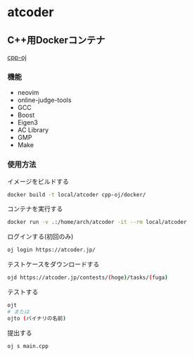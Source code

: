 # atcoder

## C++用Dockerコンテナ

[cpp-oj](./cpp-oj/)

### 機能

- neovim
- online-judge-tools
- GCC
- Boost
- Eigen3
- AC Library
- GMP
- Make

### 使用方法


イメージをビルドする

```sh
docker build -t local/atcoder cpp-oj/docker/
```

コンテナを実行する

```sh
docker run -v .:/home/arch/atcoder -it --rm local/atcoder
```

ログインする(初回のみ)

```sh
oj login https://atcoder.jp/
```

テストケースをダウンロードする

```sh
ojd https://atcoder.jp/contests/(hoge)/tasks/(fuga)
```

テストする

```sh
ojt
# または
ojto (バイナリの名前)
```

提出する

```sh
oj s main.cpp
```
